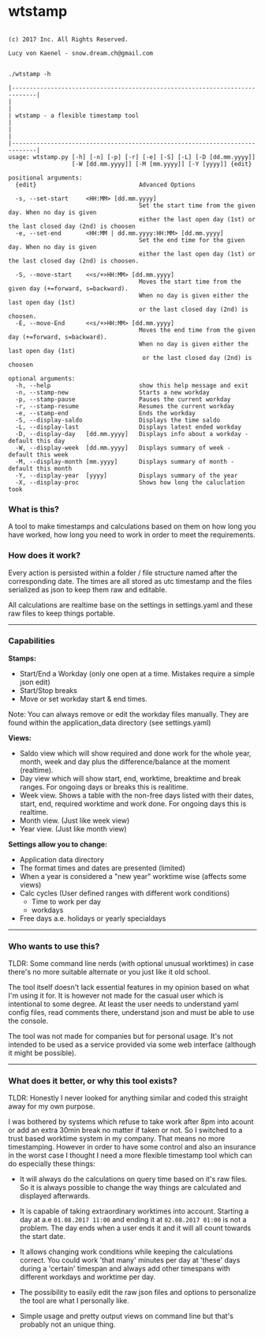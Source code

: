 # wtstamp

```

(c) 2017 Inc. All Rights Reserved.

Lucy von Kaenel - snow.dream.ch@gmail.com

```

```

./wtstamp -h

|-----------------------------------------------------------------------------|
|                                                                             |
| wtstamp - a flexible timestamp tool                                         |
|                                                                             |
|-----------------------------------------------------------------------------|
usage: wtstamp.py [-h] [-n] [-p] [-r] [-e] [-S] [-L] [-D [dd.mm.yyyy]]
                  [-W [dd.mm.yyyy]] [-M [mm.yyyy]] [-Y [yyyy]] {edit}
                  
positional arguments:
  {edit}                             Advanced Options
  
  -s, --set-start     <HH:MM> [dd.mm.yyyy] 
                                     Set the start time from the given day. When no day is given 
                                     either the last open day (1st) or the last closed day (2nd) is choosen
  -e, --set-end       <HH:MM | dd.mm.yyyy:HH:MM> [dd.mm.yyyy]
                                     Set the end time for the given day. When no day is given 
                                     either the last open day (1st) or the last closed day (2nd) is choosen.
  
  -S, --move-start    <<s/+>HH:MM> [dd.mm.yyyy]
                                     Moves the start time from the given day (+=forward, s=backward). 
                                     When no day is given either the last open day (1st)
                                     or the last closed day (2nd) is choosen.
  -E, --move-End      <<s/+>HH:MM> [dd.mm.yyyy]
                                     Moves the end time from the given day (+=forward, s=backward). 
                                     When no day is given either the last open day (1st)
                                      or the last closed day (2nd) is choosen

optional arguments:
  -h, --help                         show this help message and exit
  -n, --stamp-new                    Starts a new workday
  -p, --stamp-pause                  Pauses the current workday
  -r, --stamp-resume                 Resumes the current workday
  -e, --stamp-end                    Ends the workday
  -S, --display-saldo                Displays the time saldo
  -L, --display-last                 Displays latest ended workday
  -D, --display-day   [dd.mm.yyyy]   Displays info about a workday - default this day
  -W, --display-week  [dd.mm.yyyy]   Displays summary of week - default this week
  -M, --display-month [mm.yyyy]      Displays summary of month - default this month
  -Y, --display-year  [yyyy]         Displays summary of the year
  -X, --display-proc                 Shows how long the caluclation took

```

### What is this?

A tool to make timestamps and calculations based on them on how long you have worked,
how long you need to work in order to meet the requirements.


### How does it work?

Every action is persisted within a folder / file structure named
after the corresponding date. The times are all stored as utc timestamp
and the files serialized as json to keep them raw and editable.

All calculations are realtime base on the settings in settings.yaml and these raw files
to keep things portable.


---


### Capabilities

**Stamps:**

* Start/End a Workday (only one open at a time. Mistakes require a simple json edit)
* Start/Stop breaks
* Move or set workday start & end times.


Note: You can always remove or edit the workday files manually. They are found within
the application_data directory (see settings.yaml) 


**Views:**

* Saldo view which will show required and done work for the whole year, month, week and day plus the difference/balance at the moment (realtime).
* Day view which will show start, end, worktime, breaktime and break ranges. For ongoing days or breaks this is realitime.
* Week view. Shows a table with the non-free days listed with their dates, start, end, required worktime and work done. For ongoing days this is realtime.
* Month view. (Just like week view)
* Year view. (Just like month view)

**Settings allow you to change:**

* Application data directory
* The format times and dates are presented (limited)
* When a year is considered a "new year" worktime wise (affects some views)
* Calc cycles (User defined ranges with different work conditions)
  * Time to work per day
  * workdays
* Free days a.e. holidays or yearly specialdays


---


### Who wants to use this?

TLDR: Some command line nerds (with optional unusual worktimes) in case there's no
more suitable alternate or you just like it old school.

The tool itself doesn't lack essential features in my opinion based
on what I'm using it for. It is however not made for the casual user
which is intentional to some degree. At least the user needs to understand
yaml config files, read comments there, understand json and must be able to use the console.

The tool was not made for companies but for personal usage. It's not intended to be used
as a service provided via some web interface (although it might be possible).


---


### What does it better, or why this tool exists?

TLDR: Honestly I never looked for anything similar and coded this straight
away for my own purpose. 

I was bothered by systems which refuse to take work after 8pm into acount
or add an extra 30min break no matter if taken or not. So I switched to 
a trust based worktime system in my company. That means no more timestamping.
However in order to have some control and also an insurance in the worst case
I thought I need a more flexible timestamp tool which can do especially these things:

* It will always do the calculations on query time based on it's raw files. So it is always possible to change the way things are calculated and displayed 
afterwards.

* It is capable of taking extraordinary worktimes into account. Starting a day at a.e `01.08.2017 11:00` and ending it at `02.08.2017 01:00` is not a problem. The 
day ends when a user ends it and it will all count towards the start date.

* It allows changing work conditions while keeping the calculations correct. You could work 'that many' minutes per day at 'these' days during a 'certain' timespan 
and always add other timespans with different workdays and worktime per day.

* The possibility to easily edit the raw json files and options
to personalize the tool are what I personally like.

* Simple usage and pretty output views on command line but that's probably not an unique thing.
